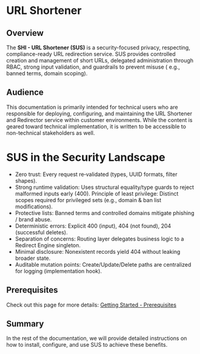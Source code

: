 # URL Shortener

## Overview

The **SHI - URL Shortener (SUS)** is a security-focused privacy, respecting, compliance-ready URL redirection service. SUS provides controlled creation and management of short URLs, delegated administration through RBAC, strong input validation, and guardrails to prevent misuse ( e.g., banned terms, domain scoping).

## Audience

This documentation is primarily intended for technical users who are responsible for deploying, configuring, and maintaining the URL Shortener and Redirector service within customer environments. While the content is geared toward technical implementation, it is written to be accessible to non-technical stakeholders as well.

# SUS in the Security Landscape

- Zero trust: Every request re‑validated (types, UUID formats, filter shapes).
- Strong runtime validation: Uses structural equality/type guards to reject malformed inputs early (400).
Principle of least privilege: Distinct scopes required for privileged sets (e.g., domain & ban list modifications).
- Protective lists: Banned terms and controlled domains mitigate phishing / brand abuse.
- Deterministic errors: Explicit 400 (input), 404 (not found), 204 (successful deletes).
- Separation of concerns: Routing layer delegates business logic to a Redirect Engine singleton.
- Minimal disclosure: Nonexistent records yield 404 without leaking broader state.
- Auditable mutation points: Create/Update/Delete paths are centralized for logging (implementation hook).

## Prerequisites

Check out this page for more details: [Getting Started - Prerequisites](Prerequisites/index.md)

## Summary

In the rest of the documentation, we will provide detailed instructions on how to install, configure, and use SUS to achieve these benefits.
